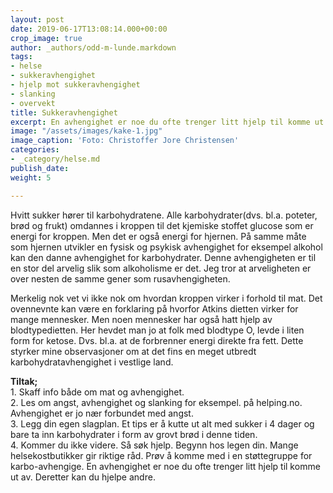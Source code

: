 ```yaml
---
layout: post
date: 2019-06-17T13:08:14.000+00:00
crop_image: true
author: _authors/odd-m-lunde.markdown
tags:
- helse
- sukkeravhengighet
- hjelp mot sukkeravhengighet
- slanking
- overvekt
title: Sukkeravhengighet
excerpt: En avhengighet er noe du ofte trenger litt hjelp til komme ut av.
image: "/assets/images/kake-1.jpg"
image_caption: 'Foto: Christoffer Jore Christensen'
categories:
- _category/helse.md
publish_date: 
weight: 5

---
```

Hvitt sukker hører til karbohydratene. Alle karbohydrater(dvs. bl.a. poteter, brød og frukt) omdannes i kroppen til det kjemiske stoffet glucose som er energi for kroppen. Men det er også energi for hjernen. På samme måte som hjernen utvikler en fysisk og psykisk avhengighet for eksempel alkohol kan den danne avhengighet for karbohydrater. Denne avhengigheten er til en stor del arvelig slik som alkoholisme er det. Jeg tror at arveligheten er over nesten de samme gener som rusavhengigheten.

Merkelig nok vet vi ikke nok om hvordan kroppen virker i forhold til mat. Det ovennevnte kan være en forklaring på hvorfor Atkins dietten virker for mange mennesker. Men noen mennesker har også hatt hjelp av blodtypedietten. Her hevdet man jo at folk med blodtype O, levde i liten form for ketose. Dvs. bl.a. at de forbrenner energi direkte fra fett. Dette styrker mine observasjoner om at det fins en meget utbredt karbohydratavhengighet i vestlige land.

**Tiltak;**  
1\. Skaff info både om mat og avhengighet.  
2\. Les om angst, avhengighet og slanking for eksempel. på helping.no. Avhengighet er jo nær forbundet med angst.  
3\. Legg din egen slagplan. Et tips er å kutte ut alt med sukker i 4 dager og bare ta inn karbohydrater i form av grovt brød i denne tiden.  
4\. Kommer du ikke videre. Så søk hjelp. Begynn hos legen din. Mange helsekostbutikker gir riktige råd. Prøv å komme med i en støttegruppe for karbo-avhengige. En avhengighet er noe du ofte trenger litt hjelp til komme ut av. Deretter kan du hjelpe andre.